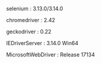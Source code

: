 selenium : 3.13.0/3.14.0

chromedriver : 2.42

geckodriver : 0.22

IEDriverServer : 3.14.0 Win64

MicrosoftWebDriver : Release 17134